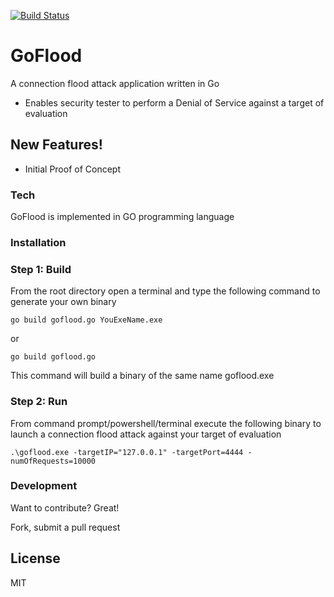 [![Build Status](https://travis-ci.com/lismore/goflood.svg?branch=master)](https://travis-ci.com/lismore/goflood)

# GoFlood
A connection flood attack application written in Go
  - Enables security tester to perform a Denial of Service against a target of evaluation 
  
## New Features!

  - Initial Proof of Concept

### Tech

GoFlood is implemented in GO programming language

### Installation

### Step 1: Build

From the root directory open a terminal and type the following command to generate your own binary

``` shell
go build goflood.go YouExeName.exe 
```
or
```
go build goflood.go
```
This command will build a binary of the same name goflood.exe

### Step 2: Run
From command prompt/powershell/terminal execute the following binary to launch a connection flood attack against your target of evaluation
``` CMD
.\goflood.exe -targetIP="127.0.0.1" -targetPort=4444 -numOfRequests=10000
```
### Development

Want to contribute? Great!

Fork, submit a pull request

License
----

MIT
